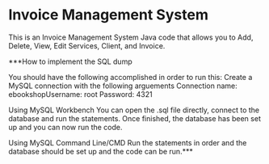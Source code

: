 # Invoice Management System
This is an Invoice Management System Java code that allows you to Add, Delete, View, Edit Services, Client, and Invoice.

***How to implement the SQL dump

You should have the following accomplished in order to run this: Create a MySQL connection with the following arguements Connection name: ebookshopUsername: root Password: 4321

Using MySQL Workbench You can open the .sql file directly, connect to the database and run the statements. Once finished, the database has been set up and you can now run the code.

Using MySQL Command Line/CMD Run the statements in order and the database should be set up and the code can be run.***
